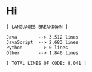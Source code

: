 # Hi

 <!-- LANGUAGES BREAKDOWN START -->
```
[ LANGUAGES BREAKDOWN ]

Java        --> 3,512 lines
JavaScript  --> 2,683 lines
Python      --> 0 lines
Other       --> 1,846 lines

[ TOTAL LINES OF CODE: 8,041 ]
```
 <!-- LANGUAGES BREAKDOWN END -->
